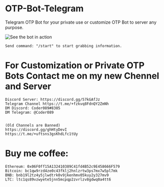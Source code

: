 # OTP-Bot-Telegram
Telegram OTP Bot for your private use or customize OTP Bot to server any purpose.


![See the bot in action](https://user-images.githubusercontent.com/117955242/204097808-bce40b2c-f9ab-4671-8f1f-4f285d899926.png)


    Send command: "/start" to start grabbing information.


# For Customization or Private OTP Bots Contact me on my new Chennel and Server

    Discord Server: https://discord.gg/57kGAfJz
    Telegram Channel https://t.me/+fzkvq8FdnQY2ZmNh
    DM Discord: Coder089#8305
    DM Telegram: @Coder089


    (Old Channels are Banned)
    https://discord.gg/ghHtyDevI
    https://t.me/+uftsns3gsKhdLfc1tUy


# Buy me coffee: 

    Ethereum: 0x06F0ff15A132410389C41fd4B52c9E458666F579
    Bitcoin: bc1qw9rzd4ze0c43fklj2hnlzrtw3ps7mx7w5pl7mk
    BNB: bnb19l2tz4y5jlwdtrk0v9jkenhmv05kuy2y327mv9
    LTC: ltc1qs89vzwyete5jnn5mcpqp2zvrlzv8gdwq0a4tt6
  
  
